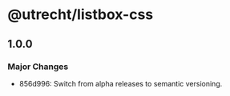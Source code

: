 # @utrecht/listbox-css

## 1.0.0

### Major Changes

- 856d996: Switch from alpha releases to semantic versioning.
